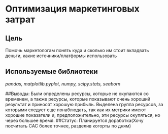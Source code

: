 # Оптимизация маркетинговых затрат

## Цель

Помочь маркетологам понять куда и сколько им стоит вкладвать деньги, какие источники/платформы использовать

## Используемые библиотеки
*pandas,*
*matplotlib.pyplot,*
*numpy,*
*scipy.stats,*
*seaborn*

##Выводы:
Были определены ресурсы, которые не окупаются со временем, а также ресурсы, которые показывают очень хороший результат и приносят хорошую прибыль. Выделена группа ресурсов, за которыми следует еще понаблюдать, так как их метрики имеют хорошие показатели и, предположительно, эти ресурсы окупяться, но через большее время.
##Статус:
Планируется доработка(Хочу посчитать САС более точнее, разделив когорты по дням)